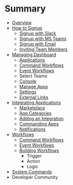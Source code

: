 # Summary

* [Overview](README.md)
* [How to Signup](chapter1/how-to-signup.md)
  * [Signup with Slack](chapter1/how-to-signup/signup-with-slack.md)
  * [Signup with MS Teams](chapter1/how-to-signup/signup-with-ms-teams.md)
  * [Signup with Email](chapter1/how-to-signup/signup-with-email.md)
  * [Inviting Team Members](chapter1/how-to-signup/inviting-team-members.md)
* [Managing Dashboard](chapter1/yellowant-dashboard.md)
  * [Applications](chapter1/yellowant-dashboard/applications.md)
  * [Command Workflows](chapter1/yellowant-dashboard/command-workflows.md)
  * [Event Workflows](chapter1/yellowant-dashboard/event-workflows.md)
  * Select Teams
  * [Console](chapter1/yellowant-dashboard/console.md)
  * [Manage Apps](chapter1/yellowant-dashboard/manage-apps.md)
  * [Settings](chapter1/yellowant-dashboard/settings.md)
  * [External Links](chapter1/yellowant-dashboard/external-links.md)
* [Integrating Applications](integrating-applications.md)
  * [Marketplace](applications/marketplace.md)
  * [App Categories](applications/app-categories.md)
  * [Adding an Integration](applications/adding-an-integration.md)
  * [Commanding Apps](applications/commanding-apps.md)
  * [Notifications](applications/notifications.md)
* [Workflows](workflows.md)
  * [Command Workflows](command-workflows.md)
  * [Event Workflows](event-workflows.md)
  * [Building Workflows](building-workflows.md)
    * Trigger
    * Action
    * Logic
* [System Commands](system-commands.md)
* Developer Community

